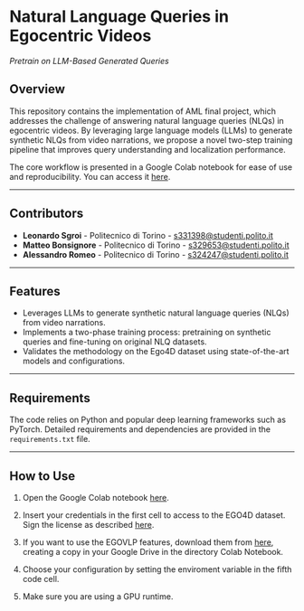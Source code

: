 # Natural Language Queries in Egocentric Videos  
*Pretrain on LLM-Based Generated Queries*

## Overview  
This repository contains the implementation of AML final project, which addresses the challenge of answering natural language queries (NLQs) in egocentric videos. By leveraging large language models (LLMs) to generate synthetic NLQs from video narrations, we propose a novel two-step training pipeline that improves query understanding and localization performance.  

The core workflow is presented in a Google Colab notebook for ease of use and reproducibility. You can access it [here](https://colab.research.google.com/drive/1_d9-IKHrs8dwXlaRAZOznhUVYrj3-jH-?usp=sharing).

---

## Contributors 
- **Leonardo Sgroi** - Politecnico di Torino - [s331398@studenti.polito.it](mailto:s331398@studenti.polito.it)  
- **Matteo Bonsignore** - Politecnico di Torino - [s329653@studenti.polito.it](mailto:s329653@studenti.polito.it)  
- **Alessandro Romeo** - Politecnico di Torino - [s324247@studenti.polito.it](mailto:s324247@studenti.polito.it)  

---

## Features  
- Leverages LLMs to generate synthetic natural language queries (NLQs) from video narrations.  
- Implements a two-phase training process: pretraining on synthetic queries and fine-tuning on original NLQ datasets.  
- Validates the methodology on the Ego4D dataset using state-of-the-art models and configurations.  

---

## Requirements  
The code relies on Python and popular deep learning frameworks such as PyTorch. Detailed requirements and dependencies are provided in the `requirements.txt` file.  

---
## How to Use  
1. Open the Google Colab notebook [here](https://colab.research.google.com/drive/1_d9-IKHrs8dwXlaRAZOznhUVYrj3-jH-?usp=sharing).

2. Insert your credentials in the first cell to access to the EGO4D dataset. Sign the license as described [here](https://ego4d-data.org/docs/start-here/#license-agreement).

3. If you want to use the EGOVLP features, download them from [here](https://drive.google.com/file/d/1U318S34jw3uNnsURJ1T40YwsSuK5_-RJ/view?usp=share_link), creating a copy in your Google Drive in the directory Colab Notebook.

4. Choose your configuration by setting the enviroment variable in the fifth code cell.

5. Make sure you are using a GPU runtime.
